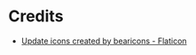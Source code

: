 # Credits

* [Update icons created by bearicons - Flaticon](https://www.flaticon.com/free-icons/update)

